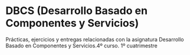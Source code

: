 # DBCS (Desarrollo Basado en Componentes y Servicios)
Prácticas, ejercicios y entregas relacionadas con la asignatura Desarrollo Basado en Componentes y Servicios.4º curso. 1º cuatrimestre
